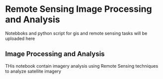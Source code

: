 # Remote Sensing Image Processing and Analysis

Notebboks and python script for gis and remote sensing tasks will be uploaded here


## Image Processing and Analysis

THis notebook contain imagery analysis using Remote Sensing techniques to analyze satellite imagery
